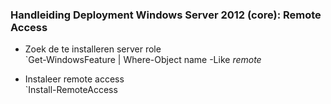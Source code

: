 ### Handleiding Deployment Windows Server 2012 (core): Remote Access

* Zoek de te installeren server role  
  `Get-WindowsFeature | Where-Object name -Like *remote*

* Instaleer remote access  
  `Install-RemoteAccess
